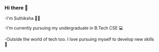 ### Hi there 👋

<!--
**Suthiksha/Suthiksha** is a ✨ _special_ ✨ repository because its `README.md` (this file) appears on your GitHub profile.

Here are some ideas to get you started:

- 🔭 I’m currently working on ...
- 🌱 I’m currently learning ...
- 👯 I’m looking to collaborate on ...
- 🤔 I’m looking for help with ...
- 💬 Ask me about ...
- 📫 How to reach me: ...
- 😄 Pronouns: ...
- ⚡ Fun fact: ...
-->
-I'm Suthiksha 👧🏽

-I'm currently pursuing my undergraduate in B.Tech CSE 💻

-Outside the world of tech too. I love pursuing myself to develop new skills 🚀
